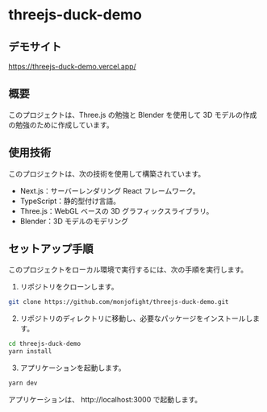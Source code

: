 # threejs-duck-demo

## デモサイト

https://threejs-duck-demo.vercel.app/

## 概要

このプロジェクトは、Three.js の勉強と Blender を使用して 3D モデルの作成の勉強のために作成しています。

## 使用技術

このプロジェクトは、次の技術を使用して構築されています。

- Next.js：サーバーレンダリング React フレームワーク。
- TypeScript：静的型付け言語。
- Three.js：WebGL ベースの 3D グラフィックスライブラリ。
- Blender：3D モデルのモデリング

## セットアップ手順

このプロジェクトをローカル環境で実行するには、次の手順を実行します。

1. リポジトリをクローンします。

```bash
git clone https://github.com/monjofight/threejs-duck-demo.git
```

2. リポジトリのディレクトリに移動し、必要なパッケージをインストールします。

```bash
cd threejs-duck-demo
yarn install
```

3. アプリケーションを起動します。

```bash
yarn dev
```

アプリケーションは、 http://localhost:3000 で起動します。
